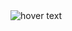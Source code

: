 <img src="https://drive.google.com/file/d/1oPAOnJatypQ90SoDicEdg-jGKyH31AkC/view?usp=sharing" title="hover text">

